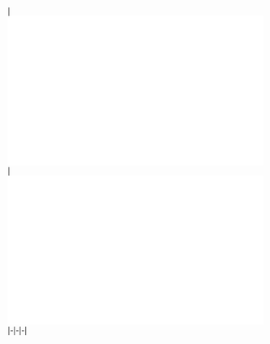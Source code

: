 |![](https://raw.githubusercontent.com/SammyTeee/stats/master/generated/overview.svg#gh-dark-mode-only)|![](https://raw.githubusercontent.com/SammyTeee/stats/master/generated/languages.svg#gh-dark-mode-only)
|-|-|-|

<!--
**SammyTeee/SammyTeee** is a ✨ _special_ ✨ repository because its `README.md` (this file) appears on your GitHub profile.

Here are some ideas to get you started:

- 🔭 I’m currently working on ...
- 🌱 I’m currently learning ...
- 👯 I’m looking to collaborate on ...
- 🤔 I’m looking for help with ...
- 💬 Ask me about ...
- 📫 How to reach me: ...
- 😄 Pronouns: ...
- ⚡ Fun fact: ...
-->
